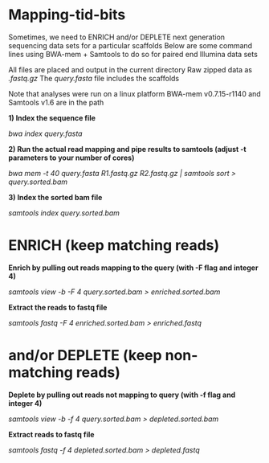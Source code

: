 # Mapping-tid-bits

Sometimes, we need to ENRICH and/or DEPLETE next generation sequencing data sets for a particular scaffolds
Below are some command lines using BWA-mem + Samtools to do so for paired end Illumina data sets

All files are placed and output in the current directory
Raw zipped data as *.fastq.gz*
The *query.fasta* file includes the scaffolds

Note that analyses were run on a linux platform
BWA-mem v0.7.15-r1140 and Samtools v1.6 are in the path

**1) Index the sequence file**

*bwa index query.fasta*

**2) Run the actual read mapping and pipe results to samtools (adjust -t parameters to your number of cores)**

*bwa mem -t 40 query.fasta R1.fastq.gz R2.fastq.gz | samtools sort > query.sorted.bam*

**3) Index the sorted bam file**

*samtools index query.sorted.bam*

# ENRICH (keep matching reads)
**Enrich by pulling out reads mapping to the query (with -F flag and integer 4)**

*samtools view -b -F 4 query.sorted.bam > enriched.sorted.bam*

**Extract the reads to fastq file**

*samtools fastq -F 4 enriched.sorted.bam > enriched.fastq*

# and/or DEPLETE (keep non-matching reads)
**Deplete by pulling out reads not mapping to query (with -f flag and integer 4)**

*samtools view -b -f 4 query.sorted.bam > depleted.sorted.bam*

**Extract reads to fastq file**

*samtools fastq -f 4 depleted.sorted.bam > depleted.fastq*
